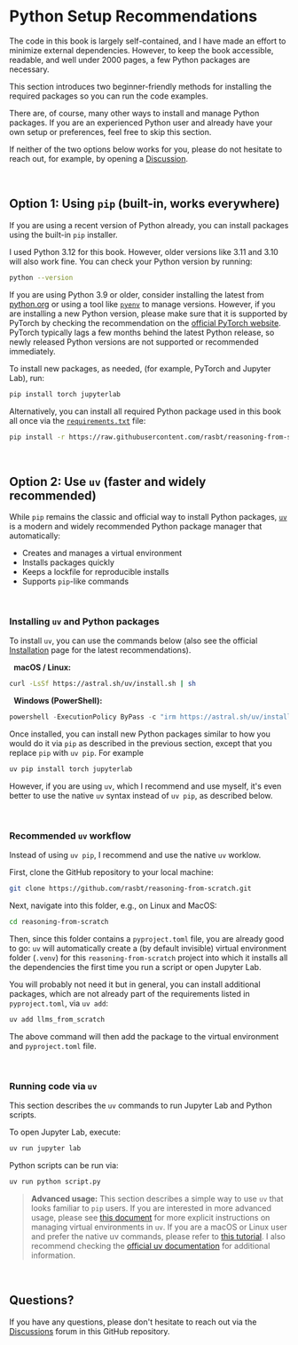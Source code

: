 # Python Setup Recommendations

The code in this book is largely self-contained, and I have made an effort to minimize external dependencies. However, to keep the book accessible, readable, and well under 2000 pages, a few Python packages are necessary.

This section introduces two beginner-friendly methods for installing the required packages so you can run the code examples. 

There are, of course, many other ways to install and manage Python packages. If you are an experienced Python user and already have your own setup or preferences, feel free to skip this section.

If neither of the two options below works for you, please do not hesitate to reach out, for example, by opening a [Discussion](https://github.com/rasbt/reasoning-from-scratch/discussions).

&nbsp;
## Option 1: Using `pip` (built-in, works everywhere)

If you are using a recent version of Python already, you can install packages using the built-in `pip` installer. 

I used Python 3.12 for this book. However, older versions like 3.11 and 3.10 will also work fine. You can check your Python version by running:

```bash
python --version
```

If you are using Python 3.9 or older, consider installing the latest from [python.org](https://www.python.org/downloads/) or using a tool like [`pyenv`](https://github.com/pyenv/pyenv) to manage versions. However, if you are installing a new Python version, please make sure that it is supported by PyTorch by checking the recommendation on the [official PyTorch website](https://pytorch.org/get-started/locally/). PyTorch typically lags a few months behind the latest Python release, so newly released Python versions are not supported or recommended immediately.

To install new packages, as needed, (for example, PyTorch and Jupyter Lab), run:

```bash
pip install torch jupyterlab
```

Alternatively, you can install all required Python package used in this book all once via the [`requirements.txt`](https://github.com/rasbt/reasoning-from-scratch/blob/main/requirements.txt) file:

```bash
pip install -r https://raw.githubusercontent.com/rasbt/reasoning-from-scratch/refs/heads/main/requirements.txt
```


&nbsp;
## Option 2: Use `uv` (faster and widely recommended)

While `pip` remains the classic and official way to install Python packages, [`uv`](https://github.com/astral-sh/uv) is a modern and widely recommended Python package manager that automatically:

- Creates and manages a virtual environment
- Installs packages quickly
- Keeps a lockfile for reproducible installs
- Supports `pip`-like commands

&nbsp;
### Installing `uv` and Python packages

To install `uv`,  you can use the commands below (also see the official [Installation](https://docs.astral.sh/uv/getting-started/installation/) page for the latest recommendations).

&nbsp;
**macOS / Linux:**

```bash
curl -LsSf https://astral.sh/uv/install.sh | sh
```

&nbsp;
**Windows (PowerShell):**

```powershell
powershell -ExecutionPolicy ByPass -c "irm https://astral.sh/uv/install.ps1 | iex"
```

Once installed, you can install new Python packages similar to how you would do it via `pip` as described in the previous section, except that you replace `pip` with `uv pip`. For example

```bash
uv pip install torch jupyterlab
```

However, if you are using `uv`, which I recommend and use myself, it's even better to use the native `uv` syntax instead of `uv pip`, as described below.

&nbsp;
### Recommended `uv` workflow

Instead of using `uv pip`, I recommend and use the native `uv` worklow.

First, clone the GitHub repository to your local machine:



```bash
git clone https://github.com/rasbt/reasoning-from-scratch.git
```

Next, navigate into this folder, e.g., on Linux and MacOS:

```bash
cd reasoning-from-scratch
```

Then, since this folder contains a `pyproject.toml` file, you are already good to go: `uv` will automatically create a (by default invisible) virtual environment folder (`.venv`) for this `reasoning-from-scratch` project into which it installs all the dependencies the first time you run a script or open Jupyter Lab.

You will probably not need it but in general, you can install additional packages, which are not already part of the requirements listed in `pyproject.toml`, via `uv add`:


```bash
uv add llms_from_scratch
```

The above command will then add the package to the virtual environment and `pyproject.toml` file.

&nbsp;
### Running code via `uv`

This section describes the `uv` commands to run Jupyter Lab and Python scripts.

To open Jupyter Lab, execute:

```python
uv run jupyter lab
```

Python scripts can be run via:

```bash
uv run python script.py
```




> **Advanced usage:** This section describes a simple way to use `uv` that looks familiar to `pip` users. If you are interested in more advanced usage, please see [this document](https://github.com/rasbt/LLMs-from-scratch/tree/main/setup/01_optional-python-setup-preferences) for more explicit instructions on managing virtual environments in `uv`. 
> If you are a macOS or Linux user and prefer the native uv commands, please refer to [this tutorial](https://github.com/rasbt/LLMs-from-scratch/blob/main/setup/01_optional-python-setup-preferences/native-uv.md). I also recommend checking the [official uv documentation](https://docs.astral.sh/uv/) for additional information.



&nbsp;
## Questions?

If you have any questions, please don't hesitate to reach out via the [Discussions](https://github.com/rasbt/reasoning-from-scratch/discussions) forum in this GitHub repository.
